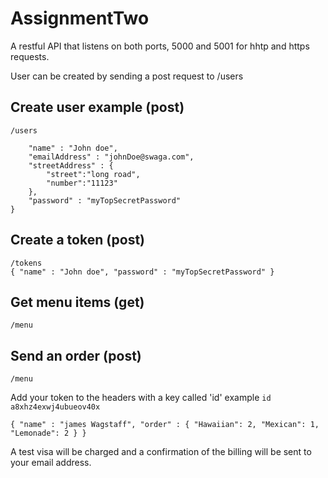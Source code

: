 # AssignmentTwo

A restful API that listens on both ports, 5000 and 5001 for hhtp and https requests.

User can be created by sending a post request to /users

## Create user example (post)
` /users ` <br/>
``` {
	"name" : "John doe",
	"emailAddress" : "johnDoe@swaga.com",
	"streetAddress" : {
		"street":"long road",
		"number":"11123"
	},
	"password" : "myTopSecretPassword"
}
```

## Create a token (post)
` /tokens ` <br/>
`` {
	"name" : "John doe",
	"password" : "myTopSecretPassword"
}
``

## Get menu items (get)
` /menu `

## Send an order (post)
` /menu `

Add your token to the headers with a key called 'id'
example ` id   a8xhz4exwj4ubueov40x  `

`` { "name" : "james Wagstaff",
	"order" : {
    "Hawaiian": 2,
    "Mexican": 1,
    "Lemonade": 2
      }
    }
``

A test visa will be charged and a confirmation of the billing will be sent to your email address.
